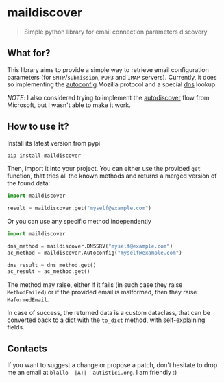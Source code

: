 # maildiscover

> Simple python library for email connection parameters discovery

## What for?

This library aims to provide a simple way to retrieve email configuration
parameters (for `SMTP`/`submission`, `POP3` and `IMAP` servers). Currently, it
does so implementing the [autoconfig][ac] Mozilla protocol and a special
[dns][dns] lookup.

*NOTE*: I also considered trying to implement the [autodiscover][ad] flow from
Microsoft, but I wasn't able to make it work.


[ac]: https://wiki.mozilla.org/Thunderbird:Autoconfiguration
[dns]: https://datatracker.ietf.org/doc/html/rfc6186
[ad]: https://learn.microsoft.com/en-us/exchange/client-developer/exchange-web-services/autodiscover-for-exchange

## How to use it?

Install its latest version from pypi

```sh
pip install maildiscover
```

Then, import it into your project. You can either use the provided `get`
function, that tries all the known methods and returns a merged version of the
found data:

```python
import maildiscover

result = maildiscover.get("myself@example.com")
```

Or you can use any specific method independently

```python
import maildiscover

dns_method = maildiscover.DNSSRV("myself@example.com")
ac_method = maildiscover.Autoconfig("myself@example.com")

dns_result = dns_method.get()
ac_result = ac_method.get()
```

The method may raise, either if it fails (in such case they raise
`MethodFailed`) or if the provided email is malformed, then they raise
`MaformedEmail`.

In case of success, the returned data is a custom dataclass, that can be
converted back to a dict with the `to_dict` method, with self-explaining
fields.

## Contacts

If you want to suggest a change or propose a patch, don't hesitate to drop me an
email at `blallo -|AT|- autistici.org`. I am friendly :)
